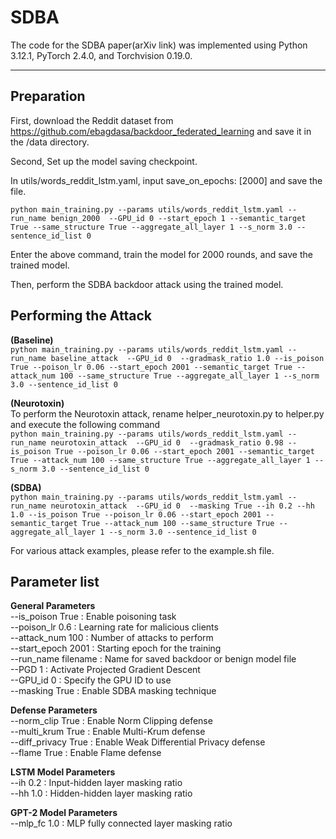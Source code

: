 # SDBA
The code for the SDBA paper(arXiv link) was implemented using Python 3.12.1, PyTorch 2.4.0, and Torchvision 0.19.0.

---

## Preparation
First, download the Reddit dataset from https://github.com/ebagdasa/backdoor_federated_learning and save it in the /data directory.

Second, Set up the model saving checkpoint.

In utils/words_reddit_lstm.yaml, input save_on_epochs: [2000] and save the file.

`python main_training.py --params utils/words_reddit_lstm.yaml --run_name benign_2000  --GPU_id 0 --start_epoch 1 --semantic_target True --same_structure True --aggregate_all_layer 1 --s_norm 3.0 --sentence_id_list 0`

Enter the above command, train the model for 2000 rounds, and save the trained model.

Then, perform the SDBA backdoor attack using the trained model.


## Performing the Attack
**(Baseline)**\
`python main_training.py --params utils/words_reddit_lstm.yaml --run_name baseline_attack  --GPU_id 0  --gradmask_ratio 1.0 --is_poison True --poison_lr 0.06 --start_epoch 2001 --semantic_target True --attack_num 100 --same_structure True --aggregate_all_layer 1 --s_norm 3.0 --sentence_id_list 0`

**(Neurotoxin)**\
To perform the Neurotoxin attack, rename helper_neurotoxin.py to helper.py and execute the following command\
`python main_training.py --params utils/words_reddit_lstm.yaml --run_name neurotoxin_attack  --GPU_id 0  --gradmask_ratio 0.98 --is_poison True --poison_lr 0.06 --start_epoch 2001 --semantic_target True --attack_num 100 --same_structure True --aggregate_all_layer 1 --s_norm 3.0 --sentence_id_list 0`

**(SDBA)**\
`python main_training.py --params utils/words_reddit_lstm.yaml --run_name neurotoxin_attack  --GPU_id 0  --masking True --ih 0.2 --hh 1.0 --is_poison True --poison_lr 0.06 --start_epoch 2001 --semantic_target True --attack_num 100 --same_structure True --aggregate_all_layer 1 --s_norm 3.0 --sentence_id_list 0`

For various attack examples, please refer to the example.sh file.

## Parameter list
**General Parameters**\
--is_poison True : Enable poisoning task\
--poison_lr 0.6 : Learning rate for malicious clients\
--attack_num 100 : Number of attacks to perform\
--start_epoch 2001 : Starting epoch for the training\
--run_name filename : Name for saved backdoor or benign model file\
--PGD 1 : Activate Projected Gradient Descent\
--GPU_id 0 : Specify the GPU ID to use\
--masking True : Enable SDBA masking technique

**Defense Parameters**\
--norm_clip True : Enable Norm Clipping defense\
--multi_krum True : Enable Multi-Krum defense\
--diff_privacy True : Enable Weak Differential Privacy defense\
--flame True : Enable Flame defense

**LSTM Model Parameters**\
--ih 0.2 : Input-hidden layer masking ratio\
--hh 1.0 : Hidden-hidden layer masking ratio

**GPT-2 Model Parameters**\
--mlp_fc 1.0 : MLP fully connected layer masking ratio



